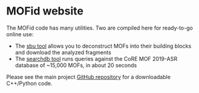 # MOFid website

The MOFid code has many utilities.  Two are compiled here for ready-to-go online use:

* The [sbu tool](sbu.html) allows you to deconstruct MOFs into their building blocks and download the analyzed fragments
* The [searchdb tool](searchdb.html) runs queries against the CoRE MOF 2019-ASR database of ~15,000 MOFs, in about 20 seconds

Please see the main project [GitHub repository](https://github.com/snurr-group/mofid) for a downloadable C++/Python code.
